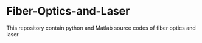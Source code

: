 # Fiber-Optics-and-Laser
This repository contain python and Matlab source codes of fiber optics and laser
